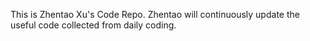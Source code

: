 This is Zhentao Xu's Code Repo.
Zhentao will continuously update the useful code collected from daily coding.
